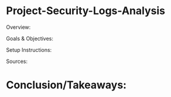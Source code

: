 # Project-Security-Logs-Analysis

 Overview:

 Goals & Objectives:

 Setup Instructions:

 Sources: 

# Conclusion/Takeaways:


